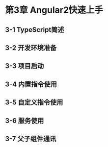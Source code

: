 # 第3章 Angular2快速上手

## 3-1 TypeScript简述

## 3-2 开发环境准备

## 3-3 项目启动

## 3-4 内置指令使用

## 3-5 自定义指令使用

## 3-6 服务使用

## 3-7 父子组件通讯

